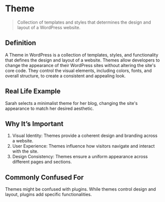 # Theme

>Collection of templates and styles that determines the design and layout of a WordPress website.

## Definition

A Theme in WordPress is a collection of templates, styles, and functionality that defines the design and layout of a website. Themes allow developers to change the appearance of their WordPress sites without altering the site's core code. They control the visual elements, including colors, fonts, and overall structure, to create a consistent and appealing look.

## Real Life Example

Sarah selects a minimalist theme for her blog, changing the site's appearance to match her desired aesthetic.

## Why It’s Important

1. Visual Identity: Themes provide a coherent design and branding across a website.
2. User Experience: Themes influence how visitors navigate and interact with the site.
3. Design Consistency: Themes ensure a uniform appearance across different pages and sections.

## Commonly Confused For

Themes might be confused with plugins. While themes control design and layout, plugins add specific functionalities.
